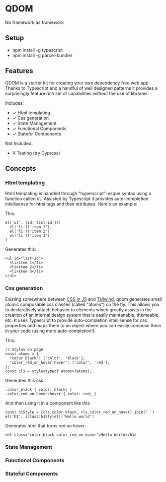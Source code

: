 # QDOM

No framework as framework

## Setup

- npm install -g typescript
- npm install -g parcel-bundler

## Features

QDOM is a starter kit for creating your own dependency free web app. Thanks to Typescript and a handful of well designed patterns it provides a surprisingly feature rich set of capabilities without the use of libraries.

Includes:

- ✓ Html templating
- ✓ Css generation
- ✓ State Management
- ✓ Functional Components
- ✓ Stateful Components

Not Included:

- X Testing (try Cypress)

## Concepts

### Html templating

Html templating is handled through "hyperscript"-esque syntax using a function called `el`. Assisted by Typescript it provides auto-completion intellisense for html tags and their attributes. Here's an example:

This:

```
el('ul', {id:'list-id'})(
  el('li')('item 1'),
  el('li')('item 2')
  el('li')('item 3')
)
```

Generates this:

```
<ul id="list-id">
  <li>item 1</li>
  <li>item 2</li>
  <li>item 3</li>
</ul>
```

### Css generation

Existing somewhere between [CSS in JS](https://cssinjs.org) and [Tailwind](http://tailwindcss.com), qdom generates small atomic composable css classes (called "atoms") on the fly. This allows you to declaratively attach behavior to elements which greatly assists in the creation of an internal design system that is easily maintanable, themeable, etc. It uses Typescript to provide auto-completion intellisense for css properties and maps them to an object where you can easily compose them in your code (using more auto-completion!).

This:

```
// Styles on page
const atoms = {
  'color_black': ['color', 'black'],
  'color_red_on_hover:hover': ['color', 'red'],
};
const cls = style<typeof atoms>(atoms);
```

Generates this css:

```
.color_black { color: black; }
.color_red_on_hover:hover { color: red; }
```

And then using it in a component like this:

```
const h1Style = [cls.color_black, cls.color_red_on_hover].join(' ')
el('h1', {class:h1Style})('Hello world')
```

Generates html that turns red on hover:

```
<h1 class="color_black color_red_on_hover">Hello World</h1>
```

### State Management

### Functional Components

### Stateful Components

```

```
